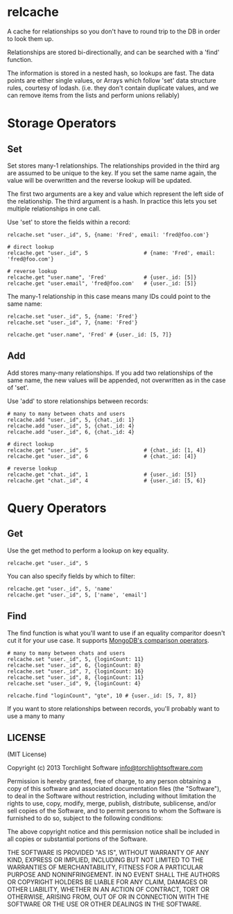 # relcache

A cache for relationships so you don't have to round trip to the DB in order to look them up.

Relationships are stored bi-directionally, and can be searched with a 'find' function.

The information is stored in a nested hash, so lookups are fast.  The data points are either single values, or Arrays which follow 'set' data structure rules, courtesy of lodash.  (i.e. they don't contain duplicate values, and we can remove items from the lists and perform unions reliably)

# Storage Operators

## Set

Set stores many-1 relationships.  The relationships provided in the third arg are assumed to be unique to the key.  If you set the same name again, the value will be overwritten and the reverse lookup will be updated.

The first two arguments are a key and value which represent the left side of the relationship.  The third argument is a hash.  In practice this lets you set multiple relationships in one call.

Use 'set' to store the fields within a record:

```coffee-script
relcache.set "user._id", 5, {name: 'Fred', email: 'fred@foo.com'}

# direct lookup
relcache.get "user._id", 5                  # {name: 'Fred', email: 'fred@foo.com'}

# reverse lookup
relcache.get "user.name", 'Fred'            # {user._id: [5]}
relcache.get "user.email", 'fred@foo.com'   # {user._id: [5]}
```

The many-1 relationship in this case means many IDs could point to the same name:

```coffee-script
relcache.set "user._id", 5, {name: 'Fred'}
relcache.set "user._id", 7, {name: 'Fred'}

relcache.get "user.name", 'Fred' # {user._id: [5, 7]}
```

## Add

Add stores many-many relationships.  If you add two relationships of the same name, the new values will be appended, not overwritten as in the case of 'set'.

Use 'add' to store relationships between records:

```coffee-script
# many to many between chats and users
relcache.add "user._id", 5, {chat._id: 1}
relcache.add "user._id", 5, {chat._id: 4}
relcache.add "user._id", 6, {chat._id: 4}

# direct lookup
relcache.get "user._id", 5                  # {chat._id: [1, 4]}
relcache.get "user._id", 6                  # {chat._id: [4]}

# reverse lookup
relcache.get "chat._id", 1                  # {user._id: [5]}
relcache.get "chat._id", 4                  # {user._id: [5, 6]}
```

# Query Operators

## Get

Use the get method to perform a lookup on key equality.

```coffee-script
relcache.get "user._id", 5
```

You can also specify fields by which to filter:

```coffee-script
relcache.get "user._id", 5, 'name'
relcache.get "user._id", 5, ['name', 'email']
```

## Find

The find function is what you'll want to use if an equality comparitor doesn't cut it for your use case.  It supports [MongoDB's comparison operators](http://docs.mongodb.org/manual/reference/operator/#comparison).

```coffee-script
# many to many between chats and users
relcache.set "user._id", 5, {loginCount: 11}
relcache.set "user._id", 6, {loginCount: 8}
relcache.set "user._id", 7, {loginCount: 16}
relcache.set "user._id", 8, {loginCount: 11}
relcache.set "user._id", 9, {loginCount: 4}

relcache.find "loginCount", "gte", 10 # {user._id: [5, 7, 8]}
```

If you want to store relationships between records, you'll probably want to use a many to many

## LICENSE

(MIT License)

Copyright (c) 2013 Torchlight Software <info@torchlightsoftware.com>

Permission is hereby granted, free of charge, to any person obtaining
a copy of this software and associated documentation files (the
"Software"), to deal in the Software without restriction, including
without limitation the rights to use, copy, modify, merge, publish,
distribute, sublicense, and/or sell copies of the Software, and to
permit persons to whom the Software is furnished to do so, subject to
the following conditions:

The above copyright notice and this permission notice shall be
included in all copies or substantial portions of the Software.

THE SOFTWARE IS PROVIDED "AS IS", WITHOUT WARRANTY OF ANY KIND,
EXPRESS OR IMPLIED, INCLUDING BUT NOT LIMITED TO THE WARRANTIES OF
MERCHANTABILITY, FITNESS FOR A PARTICULAR PURPOSE AND
NONINFRINGEMENT. IN NO EVENT SHALL THE AUTHORS OR COPYRIGHT HOLDERS BE
LIABLE FOR ANY CLAIM, DAMAGES OR OTHER LIABILITY, WHETHER IN AN ACTION
OF CONTRACT, TORT OR OTHERWISE, ARISING FROM, OUT OF OR IN CONNECTION
WITH THE SOFTWARE OR THE USE OR OTHER DEALINGS IN THE SOFTWARE.

